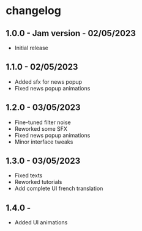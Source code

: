 # changelog

## 1.0.0 - Jam version - 02/05/2023
 - Initial release

## 1.1.0 - 02/05/2023
 - Added sfx for news popup
 - Fixed news popup animations

## 1.2.0 - 03/05/2023
 - Fine-tuned filter noise
 - Reworked some SFX
 - Fixed news popup animations
 - Minor interface tweaks

## 1.3.0 - 03/05/2023
 - Fixed texts
 - Reworked tutorials
 - Add complete UI french translation

## 1.4.0 - 
 - Added UI animations